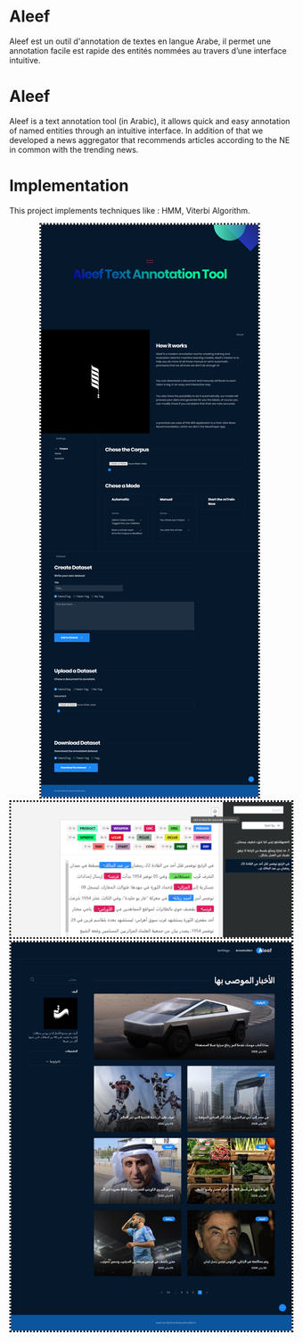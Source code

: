 # Aleef
Aleef est un outil d'annotation de textes en langue Arabe, il permet une annotation facile est rapide des entités nommées au travers d’une interface intuitive.
# Aleef
Aleef is a text annotation tool (in Arabic), it allows quick and easy annotation of named entities through an intuitive interface. In addition of that we developed a news aggregator that recommends articles according to the NE in common with the trending news.
# Implementation
This project implements techniques like : HMM, Viterbi Algorithm.

<div align="center">
  <img src="https://github.com/DMo-on/Aleef/blob/master/CapturesEcran/Settings.png"  style="border-style: dotted;border-color:##0a111c;"></img>
  </div>
  
 <div align="center">
  <img src="https://github.com/DMo-on/Aleef/blob/master/CapturesEcran/Annotation.png"  style="border-style: dotted;border-color:##0a111c;"></img>
  </div> 
  
<div align="center">
  <img src="https://github.com/DMo-on/Aleef/blob/master/CapturesEcran/Newspaper.png"  style="border-style: dotted;border-color:##0a111c;"></img>
  </div>
